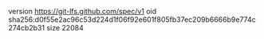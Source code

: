 version https://git-lfs.github.com/spec/v1
oid sha256:d0f55e2ac96c53d224d1f06f92e601f805fb37ec209b6666b9e774c274cb2b31
size 22084

